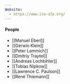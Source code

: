 ```yaml
---
Website:
  - https://www.isa-afp.org/
---
```


#### People
- [[Manuel Eberl]]
- [[Gerwin Klein]]
- [[Peter Lammich]]
- [[Dmitriy Traytel]]
- [[Andreas Lochbihler]]
- [[Tobias Nipkow]]
- [[Lawrence C. Paulson]]
- [[René Thiemann]]
